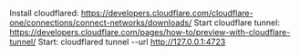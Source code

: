 

Install cloudflared: https://developers.cloudflare.com/cloudflare-one/connections/connect-networks/downloads/
Start cloudflare tunnel: https://developers.cloudflare.com/pages/how-to/preview-with-cloudflare-tunnel/
Start: cloudflared tunnel --url http://127.0.0.1:4723